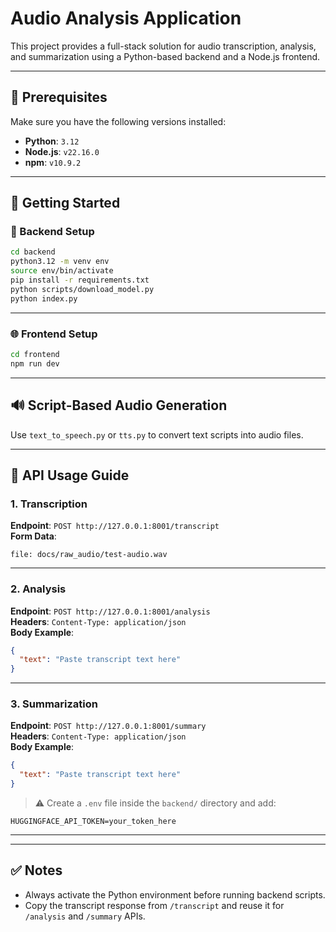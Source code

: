 # Audio Analysis Application

This project provides a full-stack solution for audio transcription, analysis, and summarization using a Python-based backend and a Node.js frontend.

---

## 🧰 Prerequisites

Make sure you have the following versions installed:

- **Python**: `3.12`
- **Node.js**: `v22.16.0`
- **npm**: `v10.9.2`

---

## 🚀 Getting Started

### 🔧 Backend Setup

```bash
cd backend
python3.12 -m venv env
source env/bin/activate
pip install -r requirements.txt
python scripts/download_model.py
python index.py
```

---

### 🌐 Frontend Setup

```bash
cd frontend
npm run dev
```

---

## 🔊 Script-Based Audio Generation

Use `text_to_speech.py` or `tts.py` to convert text scripts into audio files.

---

## 🧪 API Usage Guide

### 1. Transcription

**Endpoint**: `POST http://127.0.0.1:8001/transcript`  
**Form Data**:
```
file: docs/raw_audio/test-audio.wav
```

---

### 2. Analysis

**Endpoint**: `POST http://127.0.0.1:8001/analysis`  
**Headers**: `Content-Type: application/json`  
**Body Example**:
```json
{
  "text": "Paste transcript text here"
}
```

---

### 3. Summarization

**Endpoint**: `POST http://127.0.0.1:8001/summary`  
**Headers**: `Content-Type: application/json`  
**Body Example**:
```json
{
  "text": "Paste transcript text here"
}
```

> ⚠️ Create a `.env` file inside the `backend/` directory and add:
```
HUGGINGFACE_API_TOKEN=your_token_here
```

---

---

## ✅ Notes

- Always activate the Python environment before running backend scripts.
- Copy the transcript response from `/transcript` and reuse it for `/analysis` and `/summary` APIs.
